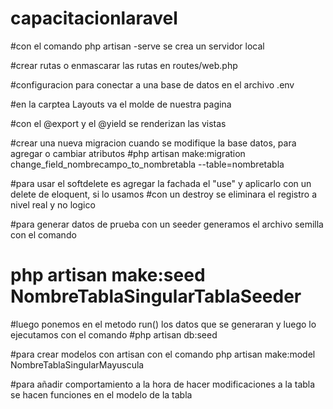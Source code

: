 # capacitacionlaravel

#con el comando php artisan -serve se crea un servidor local

#crear rutas o enmascarar las rutas en routes/web.php

#configuracion para conectar a una base de datos en el archivo .env

#en la carptea Layouts va el molde de nuestra pagina

#con el @export y el @yield se renderizan las vistas

#crear una nueva migracion cuando se modifique la base datos, para agregar o cambiar atributos
#php artisan make:migration change_field_nombrecampo_to_nombretabla --table=nombretabla

#para usar el softdelete es agregar la fachada el "use" y aplicarlo con un delete de eloquent, si lo usamos
#con un destroy se eliminara el registro a nivel real y no logico

#para generar datos de prueba con un seeder generamos el archivo semilla con el comando
# php artisan make:seed NombreTablaSingularTablaSeeder

#luego ponemos en el metodo run() los datos que se generaran y luego lo ejecutamos con el comando
#php artisan db:seed

#para crear modelos con artisan con el comando php artisan make:model NombreTablaSingularMayuscula

#para añadir comportamiento a la hora de hacer modificaciones a la tabla se hacen funciones en el modelo de la tabla